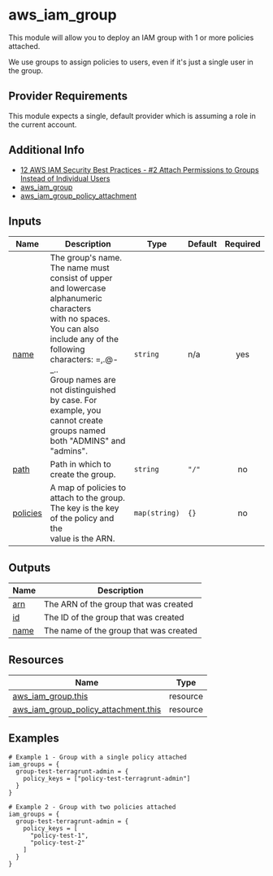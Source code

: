 <!-- BEGIN_TF_DOCS -->
# aws_iam_group

This module will allow you to deploy an IAM group with 1 or more policies attached.

We use groups to assign policies to users, even if it's just a single user in the group.

## Provider Requirements

This module expects a single, default provider which is assuming a role in the
current account.

## Additional Info

* [12 AWS IAM Security Best Practices - #2 Attach Permissions to Groups Instead of Individual Users](https://spacelift.io/blog/aws-iam-best-practices#2-attach-permissions-to-groups-instead-of-individual-users)
* [aws_iam_group](https://registry.terraform.io/providers/hashicorp/aws/latest/docs/resources/iam_group)
* [aws_iam_group_policy_attachment](https://registry.terraform.io/providers/hashicorp/aws/latest/docs/resources/iam_group_policy_attachment)

## Inputs

| Name | Description | Type | Default | Required |
|------|-------------|------|---------|:--------:|
| <a name="input_name"></a> [name](#input\_name) | The group's name. The name must consist of upper and lowercase alphanumeric characters<br>with no spaces. You can also include any of the following characters: =,.@-\_..<br>Group names are not distinguished by case. For example, you cannot create groups named<br>both "ADMINS" and "admins". | `string` | n/a | yes |
| <a name="input_path"></a> [path](#input\_path) | Path in which to create the group. | `string` | `"/"` | no |
| <a name="input_policies"></a> [policies](#input\_policies) | A map of policies to attach to the group. The key is the key of the policy and the<br>value is the ARN. | `map(string)` | `{}` | no |

## Outputs

| Name | Description |
|------|-------------|
| <a name="output_arn"></a> [arn](#output\_arn) | The ARN of the group that was created |
| <a name="output_id"></a> [id](#output\_id) | The ID of the group that was created |
| <a name="output_name"></a> [name](#output\_name) | The name of the group that was created |

## Resources

| Name | Type |
|------|------|
| [aws_iam_group.this](https://registry.terraform.io/providers/hashicorp/aws/latest/docs/resources/iam_group) | resource |
| [aws_iam_group_policy_attachment.this](https://registry.terraform.io/providers/hashicorp/aws/latest/docs/resources/iam_group_policy_attachment) | resource |

## Examples

```hcl
# Example 1 - Group with a single policy attached
iam_groups = {
  group-test-terragrunt-admin = {
    policy_keys = ["policy-test-terragrunt-admin"]
  }
}

# Example 2 - Group with two policies attached
iam_groups = {
  group-test-terragrunt-admin = {
    policy_keys = [
      "policy-test-1",
      "policy-test-2"
    ]
  }
}
```
<!-- END_TF_DOCS -->